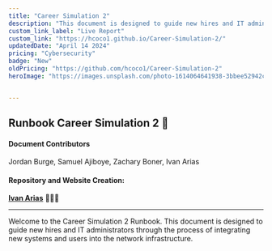 ```yaml
---
title: "Career Simulation 2"
description: "This document is designed to guide new hires and IT administrators through the process of integrating new systems and users into the network infrastructure"
custom_link_label: "Live Report"
custom_link: "https://hcoco1.github.io/Career-Simulation-2/"
updatedDate: "April 14 2024"
pricing: "Cybersecurity"
badge: "New"
oldPricing: "https://github.com/hcoco1/Career-Simulation-2"
heroImage: "https://images.unsplash.com/photo-1614064641938-3bbee52942c7?q=80&w=2070&auto=format&fit=crop&ixlib=rb-4.0.3&ixid=M3wxMjA3fDB8MHxwaG90by1wYWdlfHx8fGVufDB8fHx8fA%3D%3D"


---
```


## Runbook Career Simulation 2 📙

#### Document Contributors

Jordan Burge, Samuel Ajiboye, Zachary Boner, Ivan Arias

#### Repository and Website Creation:

[**Ivan Arias**](http://www.hcoco1.com) 🧑🏻‍💻

---

Welcome to the Career Simulation 2 Runbook. This document is designed to guide new hires and IT administrators through the process of integrating new systems and users into the network infrastructure.